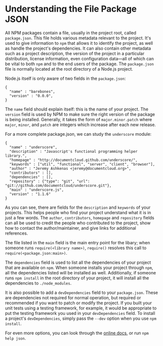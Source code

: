 # Understanding the File Package JSON

All NPM packages contain a file, usually in the project root, called `package.json`. This file holds various metadata relevant to the project.  It's used to give information to `npm` that allows it to identify the project, as well as handle the project's dependencies. It can also contain other metadata such as a project description, the version of the project in a particular distribution, license information, even configuration data&mdash;all of which can be vital to both `npm` and to the end users of the package. The `package.json` file is normally located at the root directory of a Node.js project.

Node.js itself is only aware of two fields in the `package.json`:

    {
      "name" : "barebones",
      "version" : "0.0.0",
    }

The `name` field should explain itself: this is the name of your project. The `version` field is used by NPM to make sure the right version of the package is being installed. Generally, it takes the form of `major.minor.patch` where `major`, `minor`, and `patch` are integers which increase after each new release. 

For a more complete package.json, we can study the `underscore` module:

    {
      "name" : "underscore",
      "description" : "Javascript's functional programming helper library.",
      "homepage" : "http://documentcloud.github.com/underscore/",
      "keywords" : ["util", "functional", "server", "client", "browser"],
      "author" : "Jeremy Ashkenas <jeremy@documentcloud.org>",
      "contributors" : [],
      "dependencies" : [],
      "repository" : {"type": "git", "url": "git://github.com/documentcloud/underscore.git"},
      "main" : "underscore.js",
      "version" : "1.1.6"
    }

As you can see, there are fields for the `description` and `keywords` of your projects. This helps people who find your project understand what it is in just a few words. The `author`, `contributors`, `homepage` and `repository` fields can all be used to credit the people who contributed to the project, show how to contact the author/maintainer, and give links for additional references. 

The file listed in the `main` field is the main entry point for the libary; when someone runs `require(<library name>)`, `require()` resolves this call to `require(<package.json:main>)`. 

The `dependencies` field is used to list all the dependencies of your project that are available on `npm`. When someone installs your project through `npm`, all the dependencies listed will be installed as well.  Additionally, if someone runs `npm install` in the root directory of your project, it will install all the dependencies to `./node_modules`.

It is also possible to add a `devDependencies` field to your `package.json`. These are dependencies not required for normal operation, but required or recommended if you want to patch or modify the project.  If you built your unit tests using a testing framework, for example, it would be appropriate to put the testing framework you used in your `devDependencies` field.  To install a project's `devDependencies`, simply pass the `--dev` option when you use `npm install`.

For even more options, you can look through the [online docs](https://github.com/isaacs/npm/blob/master/doc/json.md), or run `npm help json`.